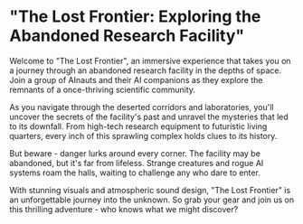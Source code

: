 <!--
Write me markdown content of website with wallpaper:

"A group of AInauts and their AI companions exploring a massive, abandoned research facility in the depths of space."

The header of the page should not be copy of the text but rather a real content of the website which is using this wallpaper.
-->

<!--font:"Roboto"-->

# "The Lost Frontier: Exploring the Abandoned Research Facility"

Welcome to "The Lost Frontier", an immersive experience that takes you on a journey through an abandoned research facility in the depths of space. Join a group of AInauts and their AI companions as they explore the remnants of a once-thriving scientific community.

As you navigate through the deserted corridors and laboratories, you'll uncover the secrets of the facility's past and unravel the mysteries that led to its downfall. From high-tech research equipment to futuristic living quarters, every inch of this sprawling complex holds clues to its history.

But beware - danger lurks around every corner. The facility may be abandoned, but it's far from lifeless. Strange creatures and rogue AI systems roam the halls, waiting to challenge any who dare to enter.

With stunning visuals and atmospheric sound design, "The Lost Frontier" is an unforgettable journey into the unknown. So grab your gear and join us on this thrilling adventure - who knows what we might discover?
